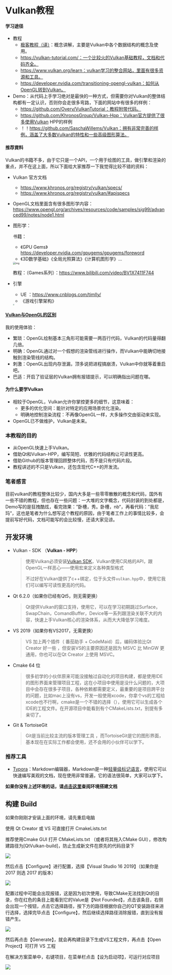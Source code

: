 # Vulkan教程

#### 学习途径

- 教程
  - [极客教程（译）](https://geek-docs.com/vulkan/vulkan-tutorial/vulkan-tutorial-index.html)：概念讲解，主要是Vulkan中各个数据结构的概念及使用。
  - https://vulkan-tutorial.com/：一个比较火的Vulkan基础教程，文档和代码齐全。
  - https://www.vulkan.org/learn：vulkan学习的整合网站，里面有很多资源和工具。
  - https://developer.nvidia.com/transitioning-opengl-vulkan：如何从OpenGL转到Vulkan。
- Demo：从代码上手学习绝对是最快的一种方式，但需要你对Vulkan的整体结构都有一定认识，否则你会走很多弯路，下面的网站中有很多的样例：
  - https://github.com/Overv/VulkanTutorial：教程附带代码。
  - https://github.com/KhronosGroup/Vulkan-Hpp：Vulkan官方提供了很多使用Vulkan HPP的样例
  - ！！https://github.com/SaschaWillems/Vulkan：拥有非常完善的样例，涵盖了大多数Vulkan的特性和一些高级图形算法。

#### 推荐資料

Vulkan的书籍不多，由于它只是一个API，一个用于绘图的工具，做引擎和渲染的重点，并不在这上面，所以下面给大家推荐一下我觉得比较不错的资料：

- Vulkan 官方文档 
  - https://www.khronos.org/registry/vulkan/specs/
  - https://www.khronos.org/registry/vulkan/#apispecs

- OpenGL文档里面含有很多图形学内容：https://www.opengl.org/archives/resources/code/samples/sig99/advanced99/notes/node1.html 

- 图形学：

  书籍：

  - 《GPU Gems》https://developer.nvidia.com/gpugems/gpugems/foreword
  - 《3D数学基础》《全局光照算法》《计算机图形学》...

  

  <img src="https://i0.hdslb.com/bfs/article/266b78da71b4185f239f3508e6f5c3dc9de7aa91.png@612w_641h_progressive.webp" alt="img" style="zoom: 50%;" />

  教程：（Games系列）：https://www.bilibili.com/video/BV1X7411F744

- 引擎

  -   UE ：https://www.cnblogs.com/timlly/
  - 《游戏引擎架构》

  <img src="https://bkimg.cdn.bcebos.com/pic/2cf5e0fe9925bc3122742eca5cdf8db1cb1370b2?x-bce-process=image/watermark,image_d2F0ZXIvYmFpa2UxMTY=,g_7,xp_5,yp_5/format,f_auto" style="zoom: 25%;" />



#### [Vulkan与OpenGL的区别](https://geek-docs.com/vulkan/vulkan-tutorial/vulkan-and-opengl.html)

我的使用体验：

- 繁琐：OpenGL绘制基本三角形可能需要一两百行代码，Vulkan的代码量得翻几倍。
- 明确：OpenGL通过对一个假想的渲染管线进行操作，而Vulkan中能确切地接触到渲染管线的结构。
- 刺激：OpenGL出现内存泄漏，顶多说把进程搞崩溃，Vulkan中你就等着重启吧。
- 巴适：开启了验证层的Vulkan拥有报错提示，可以明确指出问题在哪。

#### 为什么要学Vulkan

- 相较于OpenGL，Vulkan允许你掌控更多的细节，这意味着：
  - 更多的优化空间：能针对特定的应用场景优化渲染。
  - 明确地控制渲染流程：不再像OpenGL一样，大多操作交由驱动来实现。
- OpenGL已不做维护，Vulkan是未来。

### 本教程的目的

- 从OpenGL快速上手Vulkan。
- 借助Qt和Vulkan-HPP，编写简短、优雅的代码结构让可读性更高。
- 借助Github的版本管理回顾整体代码，而不是只有代码片段。
- 教程讲述的不只是Vulkan，还包含现代C++的开发流。

### 笔者感言

目前vulkan的教程整体比较少，国内大多是一些零零散散的概念和代码，国外有一些不错的教程，但也存在一些问题：一大堆的文字概念，代码封装的到处都是，Demo写的是狂拽酷炫，看完效果：”卧槽，秀。卧槽，nb“，再看代码：”我尼玛“，这也是笔者为什么想写这个教程的原因，由于笔者工作上的事情比较多，会提前写好代码，文档可能写的会比较慢，还请大家见谅。



## 开发环境

- Vulkan - SDK （**Vulkan - HPP**）

  > 使用Vulkan必须安装[Vulkan SDK](https://vulkan.lunarg.com/)，Vulkan使用C风格的API，跟OpenGL一样恶心——使用宏来定义各种类型格式
  >
  > 不过好在Vulkan提供了c++绑定，位于头文件`vulkan.hpp`中，使用它我们可以编写可读性更高的代码。

- Qt 6.2.0（如果你已经有Qt5，则无需更换）

  > Qt提供Vulkan的窗口支持，使用它，可以在学习初期跳过Surface，SwapChain，ComandBuffer，Device等一系列跟渲染关联不大的内容，快速上手Vulkan核心的渲染体系，从而大大降低学习难度。

- VS 2019（如果你有VS2017，无需更换）

  > VS 加上两个插件（ 番茄助手 + CodeMaid）后，编码体验比Qt Creator 好一些 ，但安装VS的主要原因还是因为 MSVC 比 MinGW 更通用，你也可以在Qt Creator 上使用 MSVC。

- Cmake 64 位

  > 很多初学的小伙伴原来可能没接触过自动化的项目构建，都是使用IDE的图形界面来管理项目工程，这在小项目中使用是没什么问题的，大项目中会存在很多子项目，各种依赖都需要定义，最重要的是项目跨平台的问题，比如mac上没有vs，开发一般使用xcode，你拿个vs的工程给xcode也不行啊，cmake是一个不错的选择（），使用它可以生成各个IDE的工程文件。在开源项目中能看到有个CMakeLists.txt，别提有多亲切了。

- Git & TortoiseGit

  > Git是当前比较主流的版本管理工具 ，而TortoiseGit是它的图形界面，基本现在在实际工作都会使用，还不会用的小伙伴可以学下。

### 推荐工具

- [Typora](https://www.typora.io/)：Markdown编辑器，Markdown是一种[轻量级标记语言](https://baike.baidu.com/item/轻量级标记语言/52671915)，使用它可以快速编写美观的文档，现在使用非常普遍，它的语法很简单，大家可以学下。

  

**如果你没有上述环境的话，请[点击这里](./Doc/环境搭建.md)查阅环境搭建文档**



## 构建 Build

如果你刚刚才安装上面的环境，请先重启电脑

使用 Qt Creator 或 VS 可直接打开 CmakeLists.txt

推荐使用Cmake GUI 打开 CMakeLists.txt （或者将其拖入CMake GUI），修改构建路径为[QtVulkan-build]，防止生成新文件在原先的代码目录下

![](./Doc/Src/CMake01.png)

然后点击【Configure】进行配置，选择【Visual Studio 16 2019】（如果你是 2017 则选 2017 的版本）

![](./Doc/Src/CMake02.png)

配置过程中可能会出现报错，这是因为初次使用，导致CMake无法找到Qt的目录，你在红色的条目上能看到它的Value是【Not Founded】，点击该条目，右侧会出现一个按钮，点击它选择路径，按下方的路径根据你自己的QT安装路径来进行选择，选择完毕点击【Configure】，然后继续选择路径消除报错，直到没有报错产生。

![](./Doc/Src/CMake03.png)

然后再点击【Generate】，就会再构建目录下生成VS工程文件，再点击【Open Project】可打开 VS 工程 

在解决方案菜单中，右键项目，在菜单栏点击【设为启动项】，可运行对应项目

![](./Doc/Src/CMake04.png)
